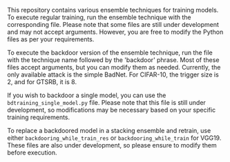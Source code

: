 This repository contains various ensemble techniques for training models. To execute regular training, run the ensemble technique with the corresponding file. Please note that some files are still under development and may not accept arguments. However, you are free to modify the Python files as per your requirements.

To execute the backdoor version of the ensemble technique, run the file with the technique name followed by the 'backdoor' phrase. Most of these files accept arguments, but you can modify them as needed. Currently, the only available attack is the simple BadNet. For CIFAR-10, the trigger size is 2, and for GTSRB, it is 8.

If you wish to backdoor a single model, you can use the `bdtraining_single_model.py` file. Please note that this file is still under development, so modifications may be necessary based on your specific training requirements.

To replace a backdoored model in a stacking ensemble and retrain, use either `backdooring_while_train_res` or `backdooring_while_train` for VGG19. These files are also under development, so please ensure to modify them before execution.


